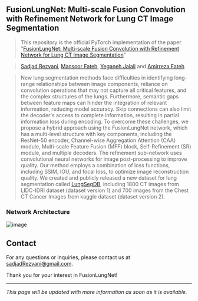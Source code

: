 FusionLungNet: Multi-scale Fusion Convolution with Refinement Network for Lung CT Image Segmentation
---
> This repository is the official PyTorch implementation of the paper "[FusionLungNet: Multi-scale Fusion Convolution with Refinement Network for Lung CT Image Segmentation](https://arxiv.org/pdf/2410.15812)"


> [Sadjad Rezvani](https://scholar.google.com/citations?user=jxn15pUAAAAJ&hl=en&oi=sra), [Mansoor Fateh](https://scholar.google.com/citations?user=ZHezeMIAAAAJ&hl=en&oi=ao), [Yeganeh Jalali](https://scholar.google.com/citations?user=v2yd2SUAAAAJ) and [Amirreza Fateh](https://scholar.google.com/citations?user=wjNokn4AAAAJ&hl=en&oi=ao)

> New lung segmentation methods face difficulties in identifying long-range relationships between image components, reliance on convolution operations that may not capture all critical features, and the complex structures of the lungs. Furthermore, semantic gaps between feature maps can hinder the integration of relevant information, reducing model accuracy. Skip connections can also limit the decoder's access to complete information, resulting in partial information loss during encoding. To overcome these challenges, we propose a hybrid approach using the FusionLungNet network, which has a multi-level structure with key components, including the ResNet-50 encoder, Channel-wise Aggregation Attention (CAA) module, Multi-scale Feature Fusion (MFF) block, Self-Refinement (SR) module, and multiple decoders. The refinement sub-network uses convolutional neural networks for image post-processing to improve quality. Our method employs a combination of loss functions, including SSIM, IOU, and focal loss, to optimize image reconstruction quality. We created and publicly released a new dataset for lung segmentation called [LungSegDB](https://github.com/sadjadrz/Lung-segmentation-dataset), including 1800 CT images from  LIDC-IDRI dataset (dataset version 1) and 700 images from the Chest CT Cancer Images from kaggle dataset (dataset version 2).

### Network Architecture
![image](https://github.com/user-attachments/assets/21a53fc1-5333-4ce3-bcf4-870e414ffe02)

## Contact
For any questions or inquiries, please contact us at sadjadRezvani@gmail.com.

Thank you for your interest in FusionLungNet!

---

_This page will be updated with more information as soon as it is available._

